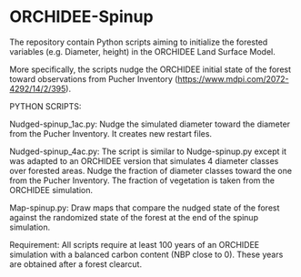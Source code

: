 # ORCHIDEE-Spinup
The repository contain Python scripts aiming to initialize the forested variables (e.g. Diameter, height) in the ORCHIDEE Land Surface Model.

More specifically, the scripts nudge the ORCHIDEE initial state of the forest toward observations from Pucher Inventory (https://www.mdpi.com/2072-4292/14/2/395). 

PYTHON SCRIPTS:

Nudged-spinup_1ac.py: Nudge the simulated diameter toward the diameter from the Pucher Inventory. It creates new restart files. 

Nudged-spinup_4ac.py: The script is similar to Nudge-spinup.py except it was adapted to an ORCHIDEE version that simulates 4 diameter classes over forested areas. Nudge the fraction of diameter classes toward the one from the Pucher Inventory. The fraction of vegetation is taken from the ORCHIDEE simulation.

Map-spinup.py: Draw maps that compare the nudged state of the forest against the randomized state of the forest at the end of the spinup simulation.

Requirement: All scripts require at least 100 years of an ORCHIDEE simulation with a balanced carbon content (NBP close to 0). These years are obtained after a forest clearcut.

